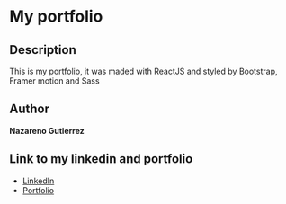 # My portfolio
## Description
This is my portfolio, it was maded with ReactJS and styled by Bootstrap, Framer motion and Sass

## Author
**Nazareno Gutierrez**

## Link to my linkedin and portfolio
* [LinkedIn](https://www.linkedin.com/in/nazarenogutierrez1/)
* [Portfolio](https://nazagutierrez.github.io/portfolio/)
